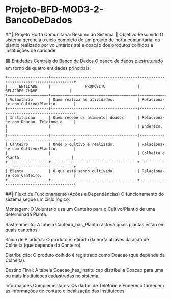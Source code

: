 # Projeto-BFD-MOD3-2-BancoDeDados

##🥕 Projeto Horta Comunitária: Resumo do Sistema
🎯 Objetivo Resumido
O sistema gerencia o ciclo completo de um projeto de horta comunitária: do plantio realizado por voluntários até a doação dos produtos colhidos a instituições de caridade.

🏛️ Entidades Centrais do Banco de Dados
O banco de dados é estruturado em torno de quatro entidades principais:
```text
+------------------+--------------------------------------+-----------------------------------------+
|     ENTIDADE     |               PROPÓSITO              |             RELAÇÕES CHAVE              |
+==================+======================================+=========================================+
| Voluntario       | Quem realiza as atividades.          | Relaciona-se com Cultivo/Plantio.       |
+------------------+--------------------------------------+-----------------------------------------+
| Instituicao      | Quem recebe os alimentos doados.     | Relaciona-se com Doacao, Telefone e     |
|                  |                                      | Endereco.                               |
+------------------+--------------------------------------+-----------------------------------------+
| Canteiro         | Onde o cultivo é realizado.          | Relaciona-se com Cultivo/Plantio,       |
|                  |                                      | Colheita e Planta.                      |
+------------------+--------------------------------------+-----------------------------------------+
| Planta           | O que está sendo cultivado.          | Relaciona-se com Canteiro.              |
+------------------+--------------------------------------+-----------------------------------------+
```

##🔄 Fluxo de Funcionamento (Ações e Dependências)
O funcionamento do sistema segue um ciclo lógico:

Montagem: O Voluntario usa um Canteiro para o Cultivo/Plantio de uma determinada Planta.

Rastreamento: A tabela Canteiro_has_Planta rastreia quais plantas estão em quais canteiros.

Saída de Produtos: O produto é retirado da horta através da ação de Colheita (que depende do Canteiro).

Distribuição: O produto colhido é registrado como Doacao (que depende da Colheita).

Destino Final: A tabela Doacao_has_Instituicao distribui a Doacao para uma ou mais Instituicoes cadastradas no sistema.

Informações Complementares: Os dados de Telefone e Endereco fornecem as informações de contato e localização das Instituicoes.



